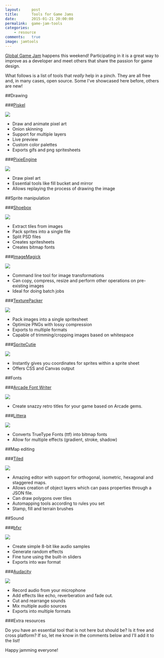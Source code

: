 ```yaml
---
layout:     post
title:      Tools for Game Jams
date:       2015-01-21 20:00:00
permalink:  game-jam-tools
categories: 
    - resource
comments:   true
image: jamtools
---
```




<a href="http://www.globalgamejam.org/" target="_blank">Global Game Jam</a> happens this weekend! Participating in it is a great way to improve as a developer and meet others that share the passion for game design.

What follows is a list of tools that *really* help in a pinch. They are all free and, in many cases, open source. Some I've showcased here before, others are new!

##Drawing

###<a href="http://piskelapp.com/" target="_blank">Piskel</a>


<a href="http://piskelapp.com/" target="_blank"><img src="{{site.baseurl}}/assets/tools/piskel.png" class="img_left"></a>

- Draw and animate pixel art
- Onion skinning
- Support for multiple layers
- Live preview
- Custom color palettes
- Exports gifs and png spritesheets

<div class="clear"></div>

###<a href="http://pixieengine.com/" target="_blank">PixieEngine</a>

<a href="http://pixieengine.com/" target="_blank"><img src="{{site.baseurl}}/assets/tools/pixie.png" class="img_left"></a>

- Draw pixel art
- Essential tools like fill bucket and mirror
- Allows replaying the process of drawing the image

<div class="clear"></div>

##Sprite manipulation

###<a href="http://renderhjs.net/shoebox/" target="_blank">Shoebox</a>

<a href="http://renderhjs.net/shoebox/" target="_blank"><img src="{{site.baseurl}}/assets/tools/shoebox.png" class="img_left"></a>

- Extract tiles from images
- Pack sprites into a single file
- Split PSD files
- Creates spritesheets
- Creates bitmap fonts

<div class="clear"></div>

###<a href="http://www.imagemagick.org" target="_blank">ImageMagick</a>

<a href="http://www.imagemagick.org" target="_blank"><img src="{{site.baseurl}}/assets/tools/imagemagick.png" class="img_left"></a>

- Command line tool for image transformations
- Can copy, compress, resize and perform other operations on pre-existing images
- Ideal for doing batch jobs

<div class="clear"></div>

###<a href="https://www.codeandweb.com/texturepacker" target="_blank">TexturePacker</a>


<a href="https://www.codeandweb.com/texturepacker" target="_blank"><img src="{{site.baseurl}}/assets/tools/texturepacker.png" class="img_left"></a>

- Pack images into a single spritesheet
- Optimize PNGs with lossy compression
- Exports to multiple formats
- Capable of trimming/cropping images based on whitespace

<div class="clear"></div>

###<a href="http://spritecutie.com/" target="_blank">SpriteCutie</a>

<a href="http://spritecutie.com/" target="_blank"><img src="{{site.baseurl}}/assets/tools/spritecutie.png" class="img_left"></a>

- Instantly gives you coordinates for sprites within a sprite sheet
- Offers CSS and Canvas output

<div class="clear"></div>

##Fonts

###<a href="http://arcade.photonstorm.com/" target="_blank">Arcade Font Writer</a>

<a href="http://arcade.photonstorm.com/" target="_blank"><img src="{{site.baseurl}}/assets/tools/arcadefont.png" class="img_left"></a>

- Create snazzy retro titles for your game based on Arcade gems.

<div class="clear"></div>

###<a href="http://kvazars.com/littera/" target="_blank">Littera</a>

<a href="http://kvazars.com/littera/" target="_blank"><img src="{{site.baseurl}}/assets/tools/littera.png" class="img_left"></a>

- Converts TrueType Fonts (ttf) into bitmap fonts
- Allow for multiple effects (gradient, stroke, shadow)

<div class="clear"></div>

##Map editing

###<a href="http://www.mapeditor.org/" target="_blank">Tiled</a>

<a href="http://www.mapeditor.org/" target="_blank"><img src="{{site.baseurl}}/assets/tools/tiled.png" class="img_left"></a>

- Amazing editor with support for orthogonal, isometric, hexagonal and staggered maps.
- Allows creation of object layers which can pass properties through a JSON file.
- Can draw polygons over tiles
- Automapping tools according to rules you set
- Stamp, fill and terrain brushes

<div class="clear"></div>

##Sound

###<a href="http://www.bfxr.net/" target="_blank">bfxr</a>

<a href="http://www.bfxr.net/" target="_blank"><img src="{{site.baseurl}}/assets/tools/bfxr.png" class="img_left"></a>

- Create simple 8-bit like audio samples
- Generate random effects
- Fine tune using the built-in sliders
- Exports into wav format

<div class="clear"></div>

###<a href="http://audacity.sourceforge.net/" target="_blank">Audacity</a>

<a href="http://audacity.sourceforge.net/" target="_blank"><img src="{{site.baseurl}}/assets/tools/audacity.png" class="img_left"></a>

- Record audio from your microphone
- Add effects like echo, reverberation and fade out.
- Cut and rearrange sounds
- Mix multiple audio sources
- Exports into multiple formats

<div class="clear"></div>

###Extra resources

Do you have an essential tool that is not here but should be? Is it free and cross platform? If so, let me know in the comments below and I'll add it to the list!

Happy jamming everyone!
